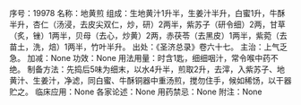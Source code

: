 序号：19978
名称：地黄煎
组成：生地黄汁1升半，生姜汁半升，白蜜1升，牛酥半升，杏仁（汤浸，去皮尖双仁，炒，研）2两半，紫苏子（研令细）2两，甘草（炙，锉）1两半，贝母（去心，炒黄）2两，赤茯苓（去黑皮）1两半，紫菀（去苗土，洗，焙）1两半，竹叶半升。
出处：《圣济总录》卷六十七。
主治：上气乏急。
加减：None
功效：None
用法用量：时含1匙，细细咽汁，常令喉中药不绝。
制备方法：先捣后5味为细末，以水4升半，煎取2升，去滓，入紫苏子、地黄汁、生姜汁，净滤，同白蜜、牛酥铜器中重汤煎，搅勿住手，候如稀饧，以干器贮之。
临床应用：None
各家论述：None
用药禁忌：None
附注：None
